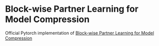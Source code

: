 # Block-wise Partner Learning for Model Compression
Official Pytorch implementation of [Block-wise Partner Learning for Model Compression](https://ieeexplore.ieee.org/abstract/document/10237122)


